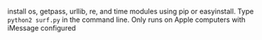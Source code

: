 install os, getpass, urllib, re, and time modules using pip or easyinstall.
Type `python2 surf.py` in the command line.
Only runs on Apple computers with iMessage configured
